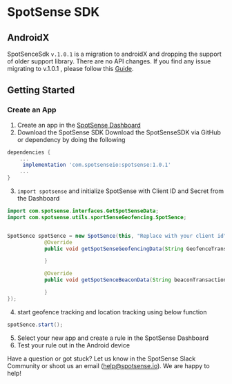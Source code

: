 #  SpotSense SDK

## AndroidX
SpotSenceSdk ```v.1.0.1``` is a migration to androidX and dropping the support of older support library. There are no API changes. If you find any issue migrating to v.1.0.1 , please follow this [Guide](https://developer.android.com/jetpack/androidx/migrate).


## Getting Started
### Create an App
1. Create an app in the [SpotSense Dashboard](http://dashboard.spotsense.io)
2. Download the SpotSense SDK
    Download the SpotSenseSDK via GitHub or dependency by doing the following
    
```groovy
dependencies {
    ...
     implementation 'com.spotsenseio:spotsense:1.0.1'
    ...
}
```
   
    
    
3. `import spotsense` and initialize SpotSense with Client ID and Secret from the Dashboard
```java
import com.spotsense.interfaces.GetSpotSenseData;
import com.spotsense.utils.sportSenseGeofencing.SpotSence;


SpotSence spotSence = new SpotSence(this, "Replace with your client id", "Replace with your client Secret", new GetSpotSenseData() {
            @Override
            public void getSpotSenseGeofencingData(String GeofenceTransactions, String geofenceName) {

            }

            @Override
            public void getSpotSenceBeaconData(String beaconTransactions, String beaconName) {

            }
});
```


4. start geofence tracking and location tracking using below function

```java
spotSence.start();
```

5. Select your new app and create a rule in the SpotSense Dashboard
5. Test your rule out in the Android device

Have a question or got stuck? Let us know in the SpotSense Slack Community or shoot us an email (help@spotsense.io). We are happy to help!

